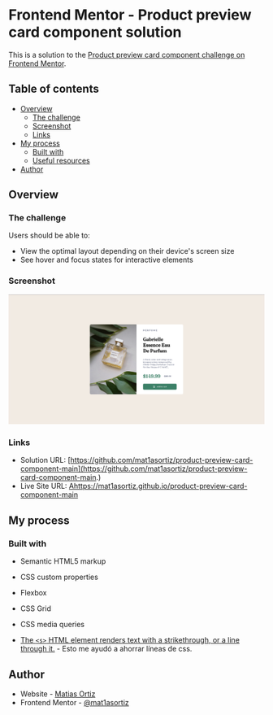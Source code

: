 # Frontend Mentor - Product preview card component solution

This is a solution to the [Product preview card component challenge on Frontend Mentor](https://www.frontendmentor.io/challenges/product-preview-card-component-GO7UmttRfa).

## Table of contents

- [Overview](#overview)
  - [The challenge](#the-challenge)
  - [Screenshot](#screenshot)
  - [Links](#links)
- [My process](#my-process)
  - [Built with](#built-with)
  - [Useful resources](#useful-resources)
- [Author](#author)

## Overview

### The challenge

Users should be able to:

- View the optimal layout depending on their device's screen size
- See hover and focus states for interactive elements

### Screenshot

![](./screenshot.PNG)

### Links

- Solution URL: [https://github.com/mat1asortiz/product-preview-card-component-main](https://github.com/mat1asortiz/product-preview-card-component-main.)
- Live Site URL: [Ahttps://mat1asortiz.github.io/product-preview-card-component-main](https://mat1asortiz.github.io/product-preview-card-component-main)


## My process

### Built with

- Semantic HTML5 markup
- CSS custom properties
- Flexbox
- CSS Grid
- CSS media queries

- [The `<s>` HTML element renders text with a strikethrough, or a line through it.](https://twitter.com/denicmarko/status/1567102368419807232) - Esto me ayudó a ahorrar líneas de css.

## Author

- Website - [Matias Ortiz](https://portafolio-matias-ortiz.000webhostapp.com/)
- Frontend Mentor - [@mat1asortiz](https://www.frontendmentor.io/profile/mat1asortiz)
